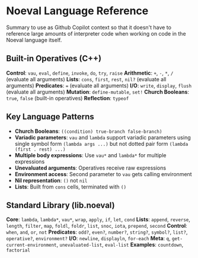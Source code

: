 # Noeval Language Reference

Summary to use as Github Copilot context so that it doesn't have to reference large amounts of interpreter code when working on code in the Noeval language itself.

## Built-in Operatives (C++)

**Control**: `vau`, `eval`, `define`, `invoke`, `do`, `try`, `raise`
**Arithmetic**: `+`, `-`, `*`, `/` (evaluate all arguments)
**Lists**: `cons`, `first`, `rest`, `nil?` (evaluate all arguments)
**Predicates**: `=` (evaluate all arguments)
**I/O**: `write`, `display`, `flush` (evaluate all arguments)
**Mutation**: `define-mutable`, `set!`
**Church Booleans**: `true`, `false` (built-in operatives)
**Reflection**: `typeof`

## Key Language Patterns

- **Church Booleans**: `((condition) true-branch false-branch)`
- **Variadic parameters**: `vau` and `lambda` support variadic parameters using single symbol form `(lambda args ...)` but not dotted pair form `(lambda (first . rest) ...)`
- **Multiple body expressions**: Use `vau*` and `lambda*` for multiple expressions
- **Unevaluated arguments**: Operatives receive raw expressions
- **Environment access**: Second parameter to `vau` gets calling environment
- **Nil representation**: `()` not `nil`
- **Lists**: Built from `cons` cells, terminated with `()`

## Standard Library (lib.noeval)

**Core**: `lambda`, `lambda*`, `vau*`, `wrap`, `apply`, `if`, `let`, `cond`
**Lists**: `append`, `reverse`, `length`, `filter`, `map`, `foldl`, `foldr`, `list`, `snoc`, `iota`, `prepend`, `second`
**Control**: `when`, `and`, `or`, `not`
**Predicates**: `odd?`, `even?`, `number?`, `string?`, `symbol?`, `list?`, `operative?`, `environment?`
**I/O**: `newline`, `displayln`, `for-each`
**Meta**: `q`, `get-current-environment`, `unevaluated-list`, `eval-list`
**Examples**: `countdown`, `factorial`
